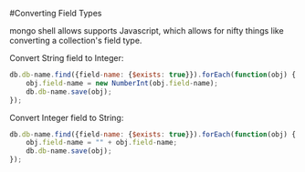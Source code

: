 #Converting Field Types

mongo shell allows supports Javascript, which allows for nifty things like converting a collection's field type.

Convert String field to Integer:
```Javascript
db.db-name.find({field-name: {$exists: true}}).forEach(function(obj) { 
    obj.field-name = new NumberInt(obj.field-name);
    db.db-name.save(obj);
});
```

Convert Integer field to String:
```Javascript
db.db-name.find({field-name: {$exists: true}}).forEach(function(obj) {
    obj.field-name = "" + obj.field-name;
    db.db-name.save(obj);
});
```

